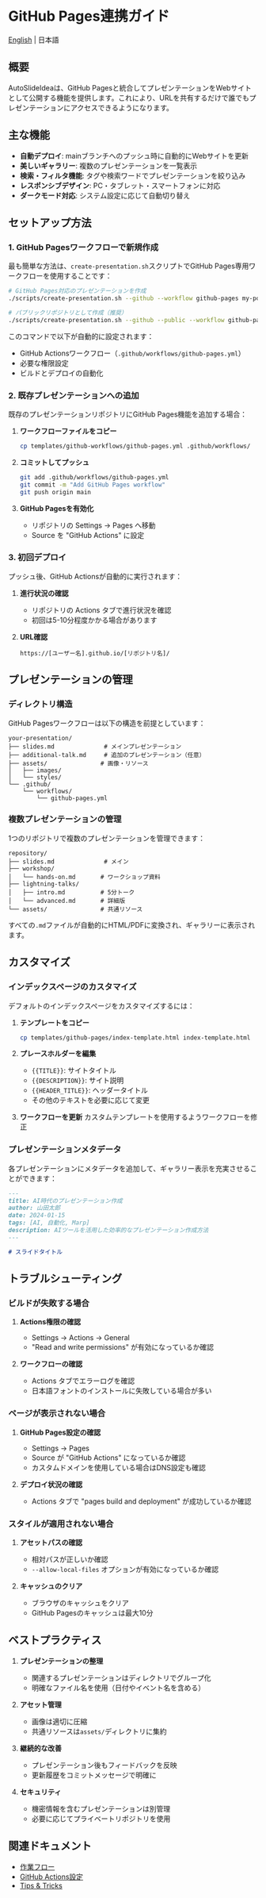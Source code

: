 # GitHub Pages連携ガイド

[English](github-pages.en.md) | 日本語

## 概要

AutoSlideIdeaは、GitHub Pagesと統合してプレゼンテーションをWebサイトとして公開する機能を提供します。これにより、URLを共有するだけで誰でもプレゼンテーションにアクセスできるようになります。

## 主な機能

- **自動デプロイ**: mainブランチへのプッシュ時に自動的にWebサイトを更新
- **美しいギャラリー**: 複数のプレゼンテーションを一覧表示
- **検索・フィルタ機能**: タグや検索ワードでプレゼンテーションを絞り込み
- **レスポンシブデザイン**: PC・タブレット・スマートフォンに対応
- **ダークモード対応**: システム設定に応じて自動切り替え

## セットアップ方法

### 1. GitHub Pagesワークフローで新規作成

最も簡単な方法は、`create-presentation.sh`スクリプトでGitHub Pages専用ワークフローを使用することです：

```bash
# GitHub Pages対応のプレゼンテーションを作成
./scripts/create-presentation.sh --github --workflow github-pages my-portfolio

# パブリックリポジトリとして作成（推奨）
./scripts/create-presentation.sh --github --public --workflow github-pages conference-2024
```

このコマンドで以下が自動的に設定されます：
- GitHub Actionsワークフロー（`.github/workflows/github-pages.yml`）
- 必要な権限設定
- ビルドとデプロイの自動化

### 2. 既存プレゼンテーションへの追加

既存のプレゼンテーションリポジトリにGitHub Pages機能を追加する場合：

1. **ワークフローファイルをコピー**
   ```bash
   cp templates/github-workflows/github-pages.yml .github/workflows/
   ```

2. **コミットしてプッシュ**
   ```bash
   git add .github/workflows/github-pages.yml
   git commit -m "Add GitHub Pages workflow"
   git push origin main
   ```

3. **GitHub Pagesを有効化**
   - リポジトリの Settings → Pages へ移動
   - Source を "GitHub Actions" に設定

### 3. 初回デプロイ

プッシュ後、GitHub Actionsが自動的に実行されます：

1. **進行状況の確認**
   - リポジトリの Actions タブで進行状況を確認
   - 初回は5-10分程度かかる場合があります

2. **URL確認**
   ```
   https://[ユーザー名].github.io/[リポジトリ名]/
   ```

## プレゼンテーションの管理

### ディレクトリ構造

GitHub Pagesワークフローは以下の構造を前提としています：

```
your-presentation/
├── slides.md              # メインプレゼンテーション
├── additional-talk.md     # 追加のプレゼンテーション（任意）
├── assets/               # 画像・リソース
│   ├── images/
│   └── styles/
└── .github/
    └── workflows/
        └── github-pages.yml
```

### 複数プレゼンテーションの管理

1つのリポジトリで複数のプレゼンテーションを管理できます：

```
repository/
├── slides.md              # メイン
├── workshop/
│   └── hands-on.md       # ワークショップ資料
├── lightning-talks/
│   ├── intro.md          # 5分トーク
│   └── advanced.md       # 詳細版
└── assets/               # 共通リソース
```

すべての`.md`ファイルが自動的にHTML/PDFに変換され、ギャラリーに表示されます。

## カスタマイズ

### インデックスページのカスタマイズ

デフォルトのインデックスページをカスタマイズするには：

1. **テンプレートをコピー**
   ```bash
   cp templates/github-pages/index-template.html index-template.html
   ```

2. **プレースホルダーを編集**
   - `{{TITLE}}`: サイトタイトル
   - `{{DESCRIPTION}}`: サイト説明
   - `{{HEADER_TITLE}}`: ヘッダータイトル
   - その他のテキストを必要に応じて変更

3. **ワークフローを更新**
   カスタムテンプレートを使用するようワークフローを修正

### プレゼンテーションメタデータ

各プレゼンテーションにメタデータを追加して、ギャラリー表示を充実させることができます：

```markdown
---
title: AI時代のプレゼンテーション作成
author: 山田太郎
date: 2024-01-15
tags: [AI, 自動化, Marp]
description: AIツールを活用した効率的なプレゼンテーション作成方法
---

# スライドタイトル
```

## トラブルシューティング

### ビルドが失敗する場合

1. **Actions権限の確認**
   - Settings → Actions → General
   - "Read and write permissions" が有効になっているか確認

2. **ワークフローの確認**
   - Actions タブでエラーログを確認
   - 日本語フォントのインストールに失敗している場合が多い

### ページが表示されない場合

1. **GitHub Pages設定の確認**
   - Settings → Pages
   - Source が "GitHub Actions" になっているか確認
   - カスタムドメインを使用している場合はDNS設定も確認

2. **デプロイ状況の確認**
   - Actions タブで "pages build and deployment" が成功しているか確認

### スタイルが適用されない場合

1. **アセットパスの確認**
   - 相対パスが正しいか確認
   - `--allow-local-files` オプションが有効になっているか確認

2. **キャッシュのクリア**
   - ブラウザのキャッシュをクリア
   - GitHub Pagesのキャッシュは最大10分

## ベストプラクティス

1. **プレゼンテーションの整理**
   - 関連するプレゼンテーションはディレクトリでグループ化
   - 明確なファイル名を使用（日付やイベント名を含める）

2. **アセット管理**
   - 画像は適切に圧縮
   - 共通リソースは`assets/`ディレクトリに集約

3. **継続的な改善**
   - プレゼンテーション後もフィードバックを反映
   - 更新履歴をコミットメッセージで明確に

4. **セキュリティ**
   - 機密情報を含むプレゼンテーションは別管理
   - 必要に応じてプライベートリポジトリを使用

## 関連ドキュメント

- [作業フロー](workflow.md)
- [GitHub Actions設定](../templates/github-workflows/README.md)
- [Tips & Tricks](tips.md)
